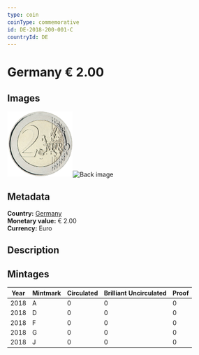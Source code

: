 ```yaml
---
type: coin
coinType: commemorative
id: DE-2018-200-001-C
countryId: DE
---
```


# Germany € 2.00

## Images

<img src="../../Images/common-2007-200.png" height="150" alt="Front image"><img src="Images/DE-2018-200-001.png" height="150" alt="Back image">

## Metadata

**Country:** [Germany](../../Countries/Germany/index.md)\
**Monetary value:** € 2.00\
**Currency:** Euro

## Description


## Mintages

| Year | Mintmark | Circulated | Brilliant Uncirculated | Proof |
| ---- | -------- | ---------- | ---------------------- | ----- |
| 2018 | A | 0| 0 | 0 |
| 2018 | D | 0| 0 | 0 |
| 2018 | F | 0| 0 | 0 |
| 2018 | G | 0| 0 | 0 |
| 2018 | J | 0| 0 | 0 |
